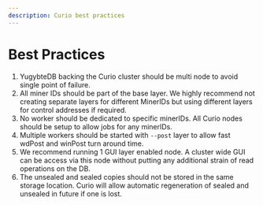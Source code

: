 ```yaml
---
description: Curio best practices
---
```


# Best Practices

1. YugybteDB backing the Curio cluster should be multi node to avoid single point of failure.
2. All miner IDs should be part of the base layer. We highly recommend not creating separate layers for different MinerIDs but using different layers for control addresses if required.
3. No worker should be dedicated to specific minerIDs. All Curio nodes should be setup to allow jobs for any minerIDs.
4. Multiple workers should be started with `--post` layer to allow fast wdPost and winPost turn around time.&#x20;
5. We recommend running 1 GUI layer enabled node. A cluster wide GUI can be access via this node without putting any additional strain of read operations on the DB.
6. The unsealed and sealed copies should not be stored in the same storage location. Curio will allow automatic regeneration of sealed and unsealed in future if one is lost.
